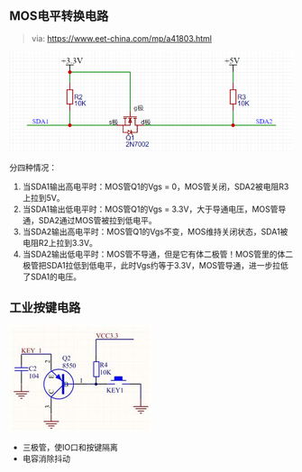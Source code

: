 ## MOS电平转换电路

> via: https://www.eet-china.com/mp/a41803.html

![img](_assets/电路/niM3uq.png)



分四种情况：

1. 当SDA1输出高电平时：MOS管Q1的Vgs = 0，MOS管关闭，SDA2被电阻R3上拉到5V。
2. 当SDA1输出低电平时：MOS管Q1的Vgs = 3.3V，大于导通电压，MOS管导通，SDA2通过MOS管被拉到低电平。
3. 当SDA2输出高电平时：MOS管Q1的Vgs不变，MOS维持关闭状态，SDA1被电阻R2上拉到3.3V。
4. 当SDA2输出低电平时：MOS管不导通，但是它有体二极管！MOS管里的体二极管把SDA1拉低到低电平，此时Vgs约等于3.3V，MOS管导通，进一步拉低了SDA1的电压。



## 工业按键电路

![d3d7fa1d4c4f3e0c3a0dc0c67b3e59f5.png](_assets/电路/d3d7fa1d4c4f3e0c3a0dc0c67b3e59f5.jpeg)

- 三极管，使IO口和按键隔离
- 电容消除抖动

